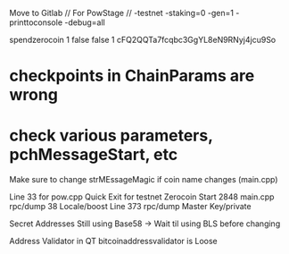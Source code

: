 Move to Gitlab
// For PowStage
//
-testnet -staking=0  -gen=1 -printtoconsole -debug=all

spendzerocoin 1 false false 1 cFQ2QQTa7fcqbc3GgYL8eN9RNyj4jcu9So

# checkpoints in ChainParams are wrong
# check various parameters, pchMessageStart, etc

Make sure to change strMEssageMagic if coin name changes (main.cpp)

Line 33 for pow.cpp Quick Exit for testnet
Zerocoin Start 2848 main.cpp
rpc/dump 38 Locale/boost
Line 373 rpc/dump Master Key/private

Secret Addresses Still using Base58 -> Wait til using BLS before changing

Address Validator in QT bitcoinaddressvalidator is Loose